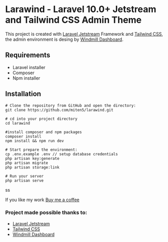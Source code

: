 # Larawind - Laravel 10.0+ Jetstream and Tailwind CSS Admin Theme

This project is created with [Laravel Jetstream](https://jetstream.laravel.com/1.x/introduction.html) Framework and [Tailwind CSS](https://tailwindcss.com), the admin environment is desing by [Windmill Dashboard](https://windmill-dashboard.vercel.app/).

## Requirements

-   Laravel installer
-   Composer
-   Npm installer

## Installation

```
# Clone the repository from GitHub and open the directory:
git clone https://github.com/miten5/larawind.git

# cd into your project directory
cd larawind

#install composer and npm packages
composer install
npm install && npm run dev

# Start prepare the environment:
cp .env.example .env // setup database credentials
php artisan key:generate
php artisan migrate
php artisan storage:link

# Run your server
php artisan serve

```


ss

If you like my work [Buy me a coffee](https://www.buymeacoffee.com/miten5)

### Project made possible thanks to:

-   [Laravel Jetstream](https://jetstream.laravel.com/1.x/introduction.html)
-   [Tailwind CSS](https://tailwindcss.com/)
-   [Windmill Dashboard](https://windmill-dashboard.vercel.app/)
